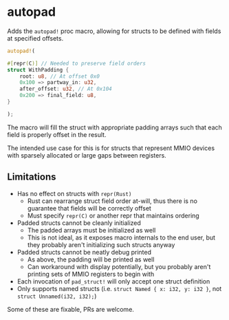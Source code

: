 # autopad

Adds the `autopad!` proc macro, allowing for structs to be defined with fields at specified offsets.

```Rust
autopad!(

#[repr(C)] // Needed to preserve field orders
struct WithPadding {
    root: u8, // At offset 0x0
    0x100 => partway_in: u32,
    after_offset: u32, // At 0x104
    0x200 => final_field: u8,
}

);
```

The macro will fill the struct with appropriate padding arrays such that each field is properly offset in the result.

The intended use case for this is for structs that represent MMIO devices with sparsely allocated or large gaps between registers.

## Limitations

- Has no effect on structs with `repr(Rust)`
  - Rust can rearrange struct field order at-will, thus there is no guarantee that fields will be correctly offset
  - Must specify `repr(C)` or another repr that maintains ordering
- Padded structs cannot be cleanly initialized
  - The padded arrays must be initialized as well
  - This is not ideal, as it exposes macro internals to the end user, but they probably aren't initializing such structs anyway
- Padded structs cannot be neatly debug printed
  - As above, the padding will be printed as well
  - Can workaround with display potentially, but you probably aren't printing sets of MMIO registers to begin with
- Each invocation of `pad_struct!` will only accept one struct definition
- Only supports named structs (i.e. `struct Named { x: i32, y: i32 }`, not `struct Unnamed(i32, i32);`)

Some of these are fixable, PRs are welcome.
